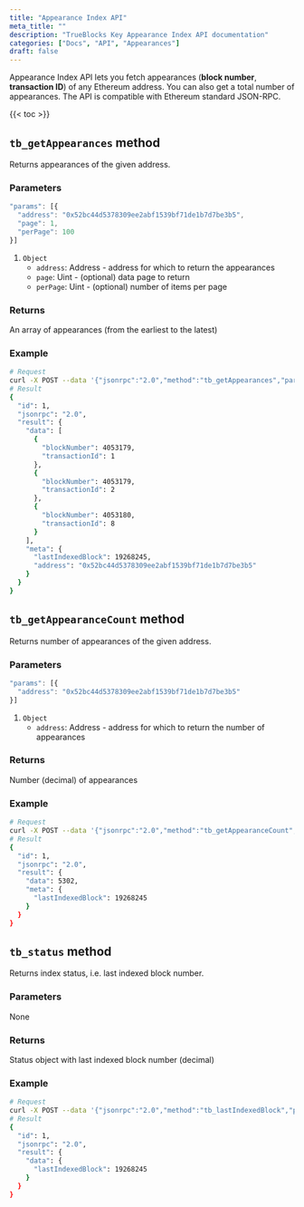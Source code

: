 ```yaml
---
title: "Appearance Index API"
meta_title: ""
description: "TrueBlocks Key Appearance Index API documentation"
categories: ["Docs", "API", "Appearances"]
draft: false
---
```


Appearance Index API lets you fetch appearances (**block number**, **transaction ID**) of any Ethereum address. You can also get a total number of appearances. The API is compatible with Ethereum standard JSON-RPC.

{{< toc >}}

## `tb_getAppearances` method

Returns appearances of the given address.

### Parameters

```javascript
"params": [{
  "address": "0x52bc44d5378309ee2abf1539bf71de1b7d7be3b5",
  "page": 1,
  "perPage": 100
}]
```

1. `Object`
    - `address`: Address - address for which to return the appearances
    - `page`: Uint - (optional) data page to return
    - `perPage`: Uint - (optional) number of items per page

### Returns

An array of appearances (from the earliest to the latest)

### Example

```bash
# Request
curl -X POST --data '{"jsonrpc":"2.0","method":"tb_getAppearances","params":[{see above}],"id":1}'
# Result
{
  "id": 1,
  "jsonrpc": "2.0",
  "result": {
    "data": [
      {
        "blockNumber": 4053179,
        "transactionId": 1
      },
      {
        "blockNumber": 4053179,
        "transactionId": 2
      },
      {
        "blockNumber": 4053180,
        "transactionId": 8
      }
    ],
    "meta": {
      "lastIndexedBlock": 19268245,
      "address": "0x52bc44d5378309ee2abf1539bf71de1b7d7be3b5"
    }
  }
}
```

## `tb_getAppearanceCount` method

Returns number of appearances of the given address.

### Parameters


```javascript
"params": [{
  "address": "0x52bc44d5378309ee2abf1539bf71de1b7d7be3b5"
}]
```

1. `Object`
    - `address`: Address - address for which to return the number of appearances

### Returns

Number (decimal) of appearances

### Example

```bash
# Request
curl -X POST --data '{"jsonrpc":"2.0","method":"tb_getAppearanceCount","params":[{see above}],"id":1}'
# Result
{
  "id": 1,
  "jsonrpc": "2.0",
  "result": {
    "data": 5302,
    "meta": {
      "lastIndexedBlock": 19268245
    }
  }
}
```

## `tb_status` method

Returns index status, i.e. last indexed block number.

### Parameters

None

### Returns

Status object with last indexed block number (decimal)

### Example

```bash
# Request
curl -X POST --data '{"jsonrpc":"2.0","method":"tb_lastIndexedBlock","params":[],"id":1}'
# Result
{
  "id": 1,
  "jsonrpc": "2.0",
  "result": {
    "data": {
      "lastIndexedBlock": 19268245
    }
  }
}
```
